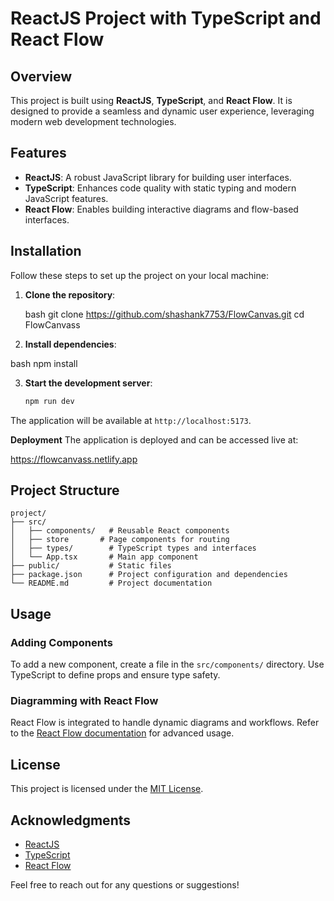 # ReactJS Project with TypeScript and React Flow

## Overview

This project is built using **ReactJS**, **TypeScript**, and **React Flow**. It is designed to provide a seamless and dynamic user experience, leveraging modern web development technologies.

## Features

- **ReactJS**: A robust JavaScript library for building user interfaces.
- **TypeScript**: Enhances code quality with static typing and modern JavaScript features.
- **React Flow**: Enables building interactive diagrams and flow-based interfaces.

## Installation

Follow these steps to set up the project on your local machine:

1. **Clone the repository**:

   bash
   git clone https://github.com/shashank7753/FlowCanvas.git
   cd FlowCanvass
   

2. **Install dependencies**:

  bash
   npm install
 

3. **Start the development server**:

   ```bash
   npm run dev
   ```

The application will be available at `http://localhost:5173`.


**Deployment**
The application is deployed and can be accessed live at:

https://flowcanvass.netlify.app


## Project Structure

```
project/
├── src/
│   ├── components/   # Reusable React components
│   ├── store       # Page components for routing
│   ├── types/        # TypeScript types and interfaces
│   └── App.tsx       # Main app component
├── public/           # Static files
├── package.json      # Project configuration and dependencies
└── README.md         # Project documentation
```

## Usage

### Adding Components

To add a new component, create a file in the `src/components/` directory. Use TypeScript to define props and ensure type safety.

### Diagramming with React Flow

React Flow is integrated to handle dynamic diagrams and workflows. Refer to the [React Flow documentation](https://reactflow.dev/docs/) for advanced usage.


## License

This project is licensed under the [MIT License](LICENSE).

## Acknowledgments

- [ReactJS](https://reactjs.org/)
- [TypeScript](https://www.typescriptlang.org/)
- [React Flow](https://reactflow.dev/)

Feel free to reach out for any questions or suggestions!




